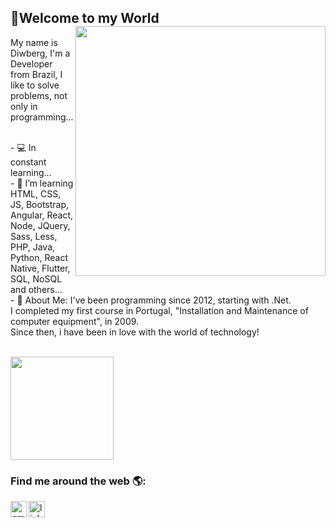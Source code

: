 



## 👋Welcome to my World <img align="right" width="400" src="https://media0.giphy.com/media/M9kgjEsLG6LMbYC9dl/giphy.gif?cid=ecf05e477d07cb985aa03e0fe8362322b249add8b41a3971&rid=giphy.gif" />
My name is Diwberg, I'm a Developer from Brazil, I like to solve problems, not only in programming...

<br/> - :computer: In constant learning...
<br/> - :rocket: I’m learning HTML, CSS, JS, Bootstrap, Angular, React, Node, JQuery, Sass, Less, PHP, Java, Python, React Native, Flutter, SQL, NoSQL and others...
<br/> - 💬 About Me: I've been programming since 2012, starting with .Net. <br/>I completed my first course in Portugal, "Installation and Maintenance of computer equipment", in 2009.<br>
Since then, i have been in love with the world of technology!
<br/>
 
 
<br/> 
 
 <!--<p align="left">
  <a href="https://github.com/anuraghazra/github-readme-stats">
    <img 
      align="left"
      src="https://github-readme-stats.vercel.app/api/top-langs/?username=diwberg&layout=compact"
    />
  </a>-->
  <a href="https://github.com/anuraghazra/github-readme-stats">
    <img
      align="center"
      height="165"
      src="![Anurag's github stats](https://github-readme-stats.vercel.app/api?username=anuraghazra&count_private=true&custom_title=Github%20Status&hide=issues)"
    />
  </a>
</p>


### Find me around the web 🌎:
<a href="mailto:diwberg@gmail.com"><img src="https://www.flaticon.com/svg/static/icons/svg/281/281769.svg"   align="left" alt="gmail" width="26px"/></a>
<!--<a href="(https://api.whatsapp.com/send?phone=5562991257669&text=Olá%eu%vim%por%meio%do%seu%Link%do%Whatsapp."><img src="https://www.flaticon.com/svg/static/icons/svg/733/733585.svg" alt="Whatsapp"  align="left" width="26px" /></a>-->
<a href="https://www.linkedin.com/in/diwberg-de-andrade-pereira-7670a91ab/" target="_blank" rel="external"><img src="https://www.flaticon.com/svg/static/icons/svg/174/174857.svg" alt="linkedin"  align="left" width="26px"/></a> 

<br/>
                            

